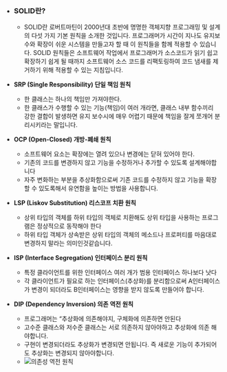 - ### SOLID란?
    - SOLID란 로버트마틴이 2000년대 초반에 명명한 객체지향 프로그래밍 및 설계의 다섯 가지 기본 원칙을 소개한 것입니다. 프로그래머가 시간이 지나도 [](https://ko.wikipedia.org/wiki/%EC%86%8C%ED%94%84%ED%8A%B8%EC%9B%A8%EC%96%B4_%EC%9C%A0%EC%A7%80_%EB%B3%B4%EC%88%98)유지보수와 확장이 쉬운 시스템을 만들고자 할 때 이 원칙들을 함께 적용할 수 있습니다.
    SOLID 원칙들은 소프트웨어 작업에서 프로그래머가 소스코드가 읽기 쉽고 확장하기 쉽게 될 때까지 소프트웨어 소스 코드를 리팩토링하여 코드 냄새를 제거하기 위해 적용할 수 있는 지침입니다.

- **SRP (Single Responsibility) 단일 책임 원칙**
    - 한 클래스는 하나의 책임만 가져야한다.
    - 한 클래스가 수행할 수 있는 기능(책임)이 여러 개라면, 클래스 내부 함수끼리 강한 결합이 발생하면 유지 보수시에 매우 어렵기 때문에 책임을 잘게 쪼개어 분리시키라는 말입니다.

- **OCP (Open-Closed) 개방-폐쇄 원칙**
    - 소프트웨어 요소는 확장에는 열려 있으나 변경에는 닫혀 있어야 한다.
    - 기존의 코드를 변경하지 않고 기능을 수정하거나 추가할 수 있도록 설계해야합니다
    - 자주 변화하는 부분을 추상화함으로써 기존 코드를 수정하지 않고 기능을 확장할 수 있도록해서 유연함을 높이는 방법을 사용합니다.

- **LSP (Liskov Substitution) 리스코프 치환 원칙**
    - 상위 타입의 객체를 하위 타입의 객체로 치환해도 상위 타입을 사용하는 프로그램은 정상적으로 동작해야 한다
    - 하위 타입 객체가 상속받은 상위 타입의 객체의 메소드나 프로퍼티를 마음대로 변경하지 말라는 의미인것같습니다.

- **ISP (Interface Segregation) 인터페이스 분리 원칙**
    - 특정 클라이언트를 위한 인터페이스 여러 개가 범용 인터페이스 하나보다 낫다
    - 각 클라이언트가 필요로 하는 인터페이스(추상화)를 분리함으로써 A인터페이스가 변경이 되더라도 B인터페이스는 영향을 받지 않도록 만들어야 합니다.

- **DIP (Dependency Inversion) 의존 역전 원칙**
    - 프로그래머는 “추상화에 의존해야지, 구체화에 의존하면 안된다
    - 고수준 클래스와 저수준 클래스는 서로 의존하지 않아야하고 추상화에 의존 해야합니다.
    - 구현이 변경되더라도 추상화가 변경되면 안됩니다. 즉 새로운 기능이 추가되어도 추상화는 변경되지 않아야합니다.
    - ![의존성 역전 원칙](https://user-images.githubusercontent.com/75124028/198244792-f7f29ecc-7ecf-4736-8944-ea57890e9c5f.png)
